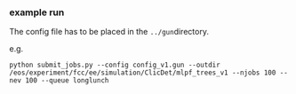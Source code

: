 

### example run 

The config file has to be placed in the ```../gun```directory. 
 
e.g. 

```
python submit_jobs.py --config config_v1.gun --outdir /eos/experiment/fcc/ee/simulation/ClicDet/mlpf_trees_v1 --njobs 100 --nev 100 --queue longlunch
```
